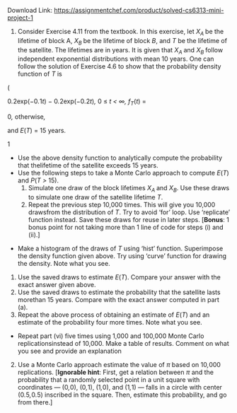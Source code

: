 Download Link: https://assignmentchef.com/product/solved-cs6313-mini-project-1
<br>
<ol>

 <li> Consider Exercise 4.11 from the textbook. In this exercise, let <em>X<sub>A </sub></em>be the lifetime of block A, <em>X<sub>B </sub></em>be the lifetime of block <em>B</em>, and <em>T </em>be the lifetime of the satellite. The lifetimes are in years. It is given that <em>X<sub>A </sub></em>and <em>X<sub>B </sub></em>follow independent exponential distributions with mean 10 years. One can follow the solution of Exercise 4.6 to show that the probability density function of <em>T </em>is</li>

</ol>

(

0<em>.</em>2exp(−0<em>.</em>1<em>t</em>) − 0<em>.</em>2exp(−0<em>.</em>2<em>t</em>)<em>, </em>0 ≤ <em>t &lt; </em>∞<em>, f<sub>T</sub></em>(<em>t</em>) =

0<em>,                                                                    </em>otherwise<em>,</em>

and <em>E</em>(<em>T</em>) = 15 years.

1

<ul>

 <li>Use the above density function to analytically compute the probability that thelifetime of the satellite exceeds 15 years.</li>

 <li>Use the following steps to take a Monte Carlo approach to compute <em>E</em>(<em>T</em>) and <em>P</em>(<em>T &gt; </em>15).

  <ol>

   <li>Simulate one draw of the block lifetimes <em>X<sub>A </sub></em>and <em>X<sub>B</sub></em>. Use these draws to simulate one draw of the satellite lifetime <em>T</em>.</li>

   <li>Repeat the previous step 10,000 times. This will give you 10,000 drawsfrom the distribution of <em>T</em>. Try to avoid ‘for’ loop. Use ‘replicate’ function instead. Save these draws for reuse in later steps. [<strong>Bonus</strong>: 1 bonus point for not taking more than 1 line of code for steps (i) and (ii).]</li>

  </ol></li>

</ul>

<ul>

 <li>Make a histogram of the draws of <em>T </em>using ‘hist’ function. Superimpose the density function given above. Try using ‘curve’ function for drawing the density. Note what you see.</li>

</ul>

<ol>

 <li>Use the saved draws to estimate <em>E</em>(<em>T</em>). Compare your answer with the exact answer given above.</li>

 <li>Use the saved draws to estimate the probability that the satellite lasts morethan 15 years. Compare with the exact answer computed in part (a).</li>

 <li>Repeat the above process of obtaining an estimate of <em>E</em>(<em>T</em>) and an estimate of the probability four more times. Note what you see.</li>

</ol>

<ul>

 <li>Repeat part (vi) five times using 1,000 and 100,000 Monte Carlo replicationsinstead of 10,000. Make a table of results. Comment on what you see and provide an explanation</li>

</ul>

<ol start="2">

 <li>Use a Monte Carlo approach estimate the value of <em>π </em>based on 10<em>,</em>000 replications. [<strong>Ignorable hint</strong>: First, get a relation between <em>π </em>and the probability that a randomly selected point in a unit square with coordinates — (0<em>,</em>0), (0<em>,</em>1), (1<em>,</em>0), and (1<em>,</em>1) — falls in a circle with center (0<em>.</em>5<em>,</em>0<em>.</em>5) inscribed in the square. Then, estimate this probability, and go from there.]</li>

</ol>